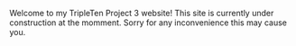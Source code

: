 Welcome to my TripleTen Project 3 website!
This site is currently under construction at the momment.
Sorry for any inconvenience this may cause you.